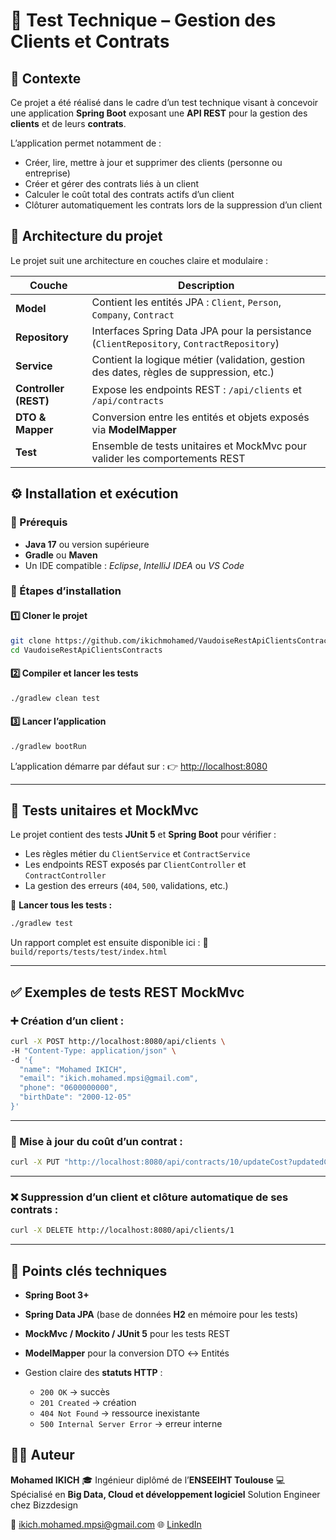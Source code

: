 
# 🧠 Test Technique – Gestion des Clients et Contrats

## 📘 Contexte

Ce projet a été réalisé dans le cadre d’un test technique visant à concevoir une application **Spring Boot** exposant une **API REST** pour la gestion des **clients** et de leurs **contrats**.

L’application permet notamment de :

- Créer, lire, mettre à jour et supprimer des clients (personne ou entreprise)  
- Créer et gérer des contrats liés à un client  
- Calculer le coût total des contrats actifs d’un client  
- Clôturer automatiquement les contrats lors de la suppression d’un client  



## 🧩 Architecture du projet

Le projet suit une architecture en couches claire et modulaire :

| Couche | Description |
|--------|--------------|
| **Model** | Contient les entités JPA : `Client`, `Person`, `Company`, `Contract` |
| **Repository** | Interfaces Spring Data JPA pour la persistance (`ClientRepository`, `ContractRepository`) |
| **Service** | Contient la logique métier (validation, gestion des dates, règles de suppression, etc.) |
| **Controller (REST)** | Expose les endpoints REST : `/api/clients` et `/api/contracts` |
| **DTO & Mapper** | Conversion entre les entités et objets exposés via **ModelMapper** |
| **Test** | Ensemble de tests unitaires et MockMvc pour valider les comportements REST |



## ⚙️ Installation et exécution

### 🧱 Prérequis

- **Java 17** ou version supérieure  
- **Gradle** ou **Maven**  
- Un IDE compatible : *Eclipse*, *IntelliJ IDEA* ou *VS Code*  



### 🚀 Étapes d’installation

#### 1️⃣ Cloner le projet
```bash
git clone https://github.com/ikichmohamed/VaudoiseRestApiClientsContracts.git
cd VaudoiseRestApiClientsContracts
````

#### 2️⃣ Compiler et lancer les tests

```bash
./gradlew clean test
```

#### 3️⃣ Lancer l’application

```bash
./gradlew bootRun
```

L’application démarre par défaut sur :
👉 [http://localhost:8080](http://localhost:8080)

---

## 🧪 Tests unitaires et MockMvc

Le projet contient des tests **JUnit 5** et **Spring Boot** pour vérifier :

* Les règles métier du `ClientService` et `ContractService`
* Les endpoints REST exposés par `ClientController` et `ContractController`
* La gestion des erreurs (`404`, `500`, validations, etc.)

📍 **Lancer tous les tests :**

```bash
./gradlew test
```

Un rapport complet est ensuite disponible ici :
📄 `build/reports/tests/test/index.html`

---

## ✅ Exemples de tests REST MockMvc

### ➕ Création d’un client :

```bash
curl -X POST http://localhost:8080/api/clients \
-H "Content-Type: application/json" \
-d '{
  "name": "Mohamed IKICH",
  "email": "ikich.mohamed.mpsi@gmail.com",
  "phone": "0600000000",
  "birthDate": "2000-12-05"
}'
```

---

### 🔁 Mise à jour du coût d’un contrat :

```bash
curl -X PUT "http://localhost:8080/api/contracts/10/updateCost?updatedCost=2000"
```

---

### ❌ Suppression d’un client et clôture automatique de ses contrats :

```bash
curl -X DELETE http://localhost:8080/api/clients/1
```

---

## 🧠 Points clés techniques

* **Spring Boot 3+**
* **Spring Data JPA** (base de données **H2** en mémoire pour les tests)
* **MockMvc / Mockito / JUnit 5** pour les tests REST
* **ModelMapper** pour la conversion DTO ↔️ Entités
* Gestion claire des **statuts HTTP** :

  * `200 OK` → succès
  * `201 Created` → création
  * `404 Not Found` → ressource inexistante
  * `500 Internal Server Error` → erreur interne



## 👨‍💻 Auteur

**Mohamed IKICH**
🎓 Ingénieur diplômé de l’**ENSEEIHT Toulouse**
💻 Spécialisé en **Big Data, Cloud et développement logiciel** 
Solution Engineer chez Bizzdesign

📧 [ikich.mohamed.mpsi@gmail.com](mailto:ikich.mohamed.mpsi@gmail.com)
🌐 [LinkedIn](https://www.linkedin.com/in/mohamed-ikich-2b285b1b4)

